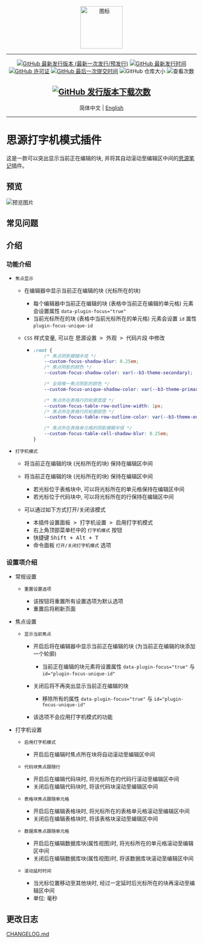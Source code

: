 <div align="center">
<img alt="图标" src="https://cdn.jsdelivr.net/gh/Zuoqiu-Yingyi/siyuan-plugin-typewriter/public/icon.png" style="width: 8em; height: 8em;">

---
[![GitHub 最新发行版本 (最新一次发行/预发行)](https://img.shields.io/github/v/release/Zuoqiu-Yingyi/siyuan-plugin-typewriter?include_prereleases&style=flat-square)](https://github.com/Zuoqiu-Yingyi/siyuan-plugin-typewriter/releases/latest)
[![GitHub 最新发行时间](https://img.shields.io/github/release-date/Zuoqiu-Yingyi/siyuan-plugin-typewriter?style=flat-square)](https://github.com/Zuoqiu-Yingyi/siyuan-plugin-typewriter/releases/latest)
[![GitHub 许可证](https://img.shields.io/github/license/Zuoqiu-Yingyi/siyuan-plugin-typewriter?style=flat-square)](https://github.com/Zuoqiu-Yingyi/siyuan-plugin-typewriter/blob/main/LICENSE)
[![GitHub 最后一次提交时间](https://img.shields.io/github/last-commit/Zuoqiu-Yingyi/siyuan-plugin-typewriter?style=flat-square)](https://github.com/Zuoqiu-Yingyi/siyuan-plugin-typewriter/commits/main)
![GitHub 仓库大小](https://img.shields.io/github/repo-size/Zuoqiu-Yingyi/siyuan-plugin-typewriter?style=flat-square)
![查看次数](https://hits.b3log.org/Zuoqiu-Yingyi/siyuan-plugin-typewriter.svg)
<!-- ![jsDelivr 查看次數 (GitHub)](https://img.shields.io/jsdelivr/gh/hy/Zuoqiu-Yingyi/siyuan-packages-typewriter?style=flat-square) -->
[![GitHub 发行版本下载次数](https://img.shields.io/github/downloads/Zuoqiu-Yingyi/siyuan-plugin-typewriter/total?style=flat-square)](https://github.com/Zuoqiu-Yingyi/siyuan-plugin-typewriter/releases)
---

简体中文 \| [English](./README.md)

---

</div>

# 思源打字机模式插件

这是一款可以突出显示当前正在编辑的块, 并将其自动滚动至编辑区中间的[思源笔记](https://github.com/siyuan-note/siyuan)插件。

## 预览

![预览图片](https://cdn.jsdelivr.net/gh/Zuoqiu-Yingyi/siyuan-plugin-typewriter/public/preview.png)

## 常见问题

## 介绍

### 功能介绍

- `焦点显示`

  - 在编辑器中显示当前正在编辑的块 (光标所在的块)

    - 每个编辑器中当前正在编辑的块 (表格中当前正在编辑的单元格) 元素会设置属性 `data-plugin-focus="true"`
    - 当前光标所在的块 (表格中当前光标所在的单元格) 元素会设置 `id` 属性 `plugin-focus-unique-id`
  - `CSS` 样式变量, 可以在 <kbd>思源设置 &gt; 外观 &gt; 代码片段</kbd> 中修改

    - ```css
      :root {
          /* 焦点阴影模糊半径 */
          --custom-focus-shadow-blur: 0.25em;
          /* 焦点阴影的颜色 */
          --custom-focus-shadow-color: var(--b3-theme-secondary);

          /* 全局唯一焦点阴影的颜色 */
          --custom-focus-unique-shadow-color: var(--b3-theme-primary);

          /* 焦点所在表格行的轮廓宽度 */
          --custom-focus-table-row-outline-width: 1px;
          /* 焦点所在表格行的轮廓颜色 */
          --custom-focus-table-row-outline-color: var(--b3-theme-on-surface);

          /* 焦点所在表格单元格的阴影模糊半径 */
          --custom-focus-table-cell-shadow-blur: 0.25em;
      }
      ```

- `打字机模式`

  - 将当前正在编辑的块 (光标所在的块) 保持在编辑区中间

  * 将当前正在编辑的块 (光标所在的块) 保持在编辑区中间

    - 若光标位于表格块中, 可以将光标所在的单元格保持在编辑区中间
    - 若光标位于代码块中, 可以将光标所在的行保持在编辑区中间
  * 可以通过如下方式打开/关闭该模式

    - <kbd>本插件设置面板 &gt; 打字机设置 &gt; 启用打字机模式</kbd>
    - 右上角顶部菜单栏中的 `打字机模式` 按钮
    - 快捷键 <kbd>Shift + Alt + T</kbd>
    - 命令面板 `打开/关闭打字机模式` 选项

### 设置项介绍

- 常规设置

  - `重置设置选项`

    - 该按钮将重置所有设置选项为默认选项
    - 重置后将刷新页面
- 焦点设置

  - `显示当前焦点`

    - 开启后将在编辑器中显示当前正在编辑的块 (为当前正在编辑的块添加一个轮廓)

      - 当前正在编辑的块元素将设置属性 `data-plugin-focus="true"` 与 `id="plugin-focus-unique-id"`
    - 关闭后将不再突出显示当前正在编辑的块

      - 移除所有的属性 `data-plugin-focus="true"` 与 `id="plugin-focus-unique-id"`
    - 该选项不会应用打字机模式的功能
- 打字机设置

  - `启用打字机模式`

    - 开启后在编辑时焦点所在块将自动滚动至编辑区中间
  - `代码块焦点跟随行`

    - 开启后在编辑代码块时, 将光标所在的代码行滚动至编辑区中间
    - 关闭后在编辑代码块时, 将该代码块滚动至编辑区中间
  - `表格块焦点跟随单元格`

    - 开启后在编辑表格块时, 将光标所在的表格单元格滚动至编辑区中间
    - 关闭后在编辑表格块时, 将该表格块滚动至编辑区中间
  - `数据库焦点跟随单元格`

    - 开启后在编辑数据库块(属性视图)时, 将光标所在的单元格滚动至编辑区中间
    - 关闭后在编辑数据库块(属性视图)时, 将该数据库块滚动至编辑区中间
  - `滚动延时时间`

    - 当光标位置移动至其他块时, 经过一定延时后光标所在的块再滚动至编辑区中间
    - 单位: 毫秒

## 更改日志

[CHANGELOG.md](https://github.com/Zuoqiu-Yingyi/siyuan-plugin-typewriter/blob/main/CHANGELOG.md)

```
```
